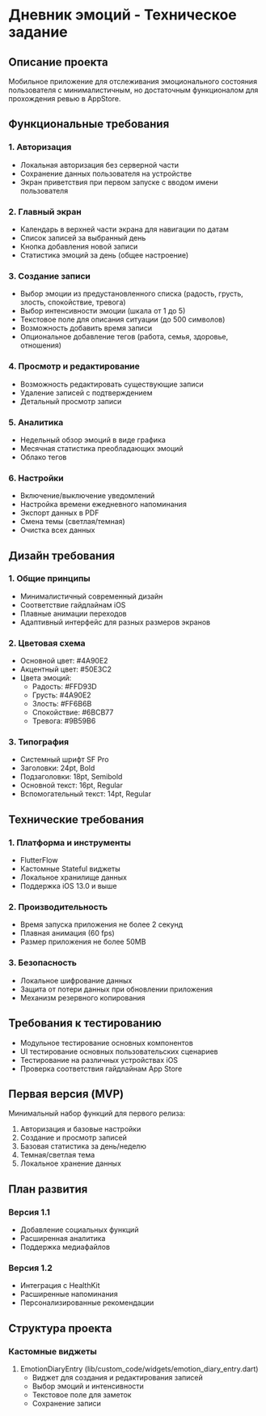 # Дневник эмоций - Техническое задание

## Описание проекта
Мобильное приложение для отслеживания эмоционального состояния пользователя с минималистичным, но достаточным функционалом для прохождения ревью в AppStore.

## Функциональные требования

### 1. Авторизация
- Локальная авторизация без серверной части
- Сохранение данных пользователя на устройстве
- Экран приветствия при первом запуске с вводом имени пользователя

### 2. Главный экран
- Календарь в верхней части экрана для навигации по датам
- Список записей за выбранный день
- Кнопка добавления новой записи
- Статистика эмоций за день (общее настроение)

### 3. Создание записи
- Выбор эмоции из предустановленного списка (радость, грусть, злость, спокойствие, тревога)
- Выбор интенсивности эмоции (шкала от 1 до 5)
- Текстовое поле для описания ситуации (до 500 символов)
- Возможность добавить время записи
- Опциональное добавление тегов (работа, семья, здоровье, отношения)

### 4. Просмотр и редактирование
- Возможность редактировать существующие записи
- Удаление записей с подтверждением
- Детальный просмотр записи

### 5. Аналитика
- Недельный обзор эмоций в виде графика
- Месячная статистика преобладающих эмоций
- Облако тегов

### 6. Настройки
- Включение/выключение уведомлений
- Настройка времени ежедневного напоминания
- Экспорт данных в PDF
- Смена темы (светлая/темная)
- Очистка всех данных

## Дизайн требования

### 1. Общие принципы
- Минималистичный современный дизайн
- Соответствие гайдлайнам iOS
- Плавные анимации переходов
- Адаптивный интерфейс для разных размеров экранов

### 2. Цветовая схема
- Основной цвет: #4A90E2
- Акцентный цвет: #50E3C2
- Цвета эмоций:
  - Радость: #FFD93D
  - Грусть: #4A90E2
  - Злость: #FF6B6B
  - Спокойствие: #6BCB77
  - Тревога: #9B59B6

### 3. Типография
- Системный шрифт SF Pro
- Заголовки: 24pt, Bold
- Подзаголовки: 18pt, Semibold
- Основной текст: 16pt, Regular
- Вспомогательный текст: 14pt, Regular

## Технические требования

### 1. Платформа и инструменты
- FlutterFlow
- Кастомные Stateful виджеты
- Локальное хранилище данных
- Поддержка iOS 13.0 и выше

### 2. Производительность
- Время запуска приложения не более 2 секунд
- Плавная анимация (60 fps)
- Размер приложения не более 50MB

### 3. Безопасность
- Локальное шифрование данных
- Защита от потери данных при обновлении приложения
- Механизм резервного копирования

## Требования к тестированию
- Модульное тестирование основных компонентов
- UI тестирование основных пользовательских сценариев
- Тестирование на различных устройствах iOS
- Проверка соответствия гайдлайнам App Store

## Первая версия (MVP)
Минимальный набор функций для первого релиза:
1. Авторизация и базовые настройки
2. Создание и просмотр записей
3. Базовая статистика за день/неделю
4. Темная/светлая тема
5. Локальное хранение данных

## План развития
### Версия 1.1
- Добавление социальных функций
- Расширенная аналитика
- Поддержка медиафайлов

### Версия 1.2
- Интеграция с HealthKit
- Расширенные напоминания
- Персонализированные рекомендации

## Структура проекта

### Кастомные виджеты
1. EmotionDiaryEntry (lib/custom_code/widgets/emotion_diary_entry.dart)
   - Виджет для создания и редактирования записей
   - Выбор эмоций и интенсивности
   - Текстовое поле для заметок
   - Сохранение записи